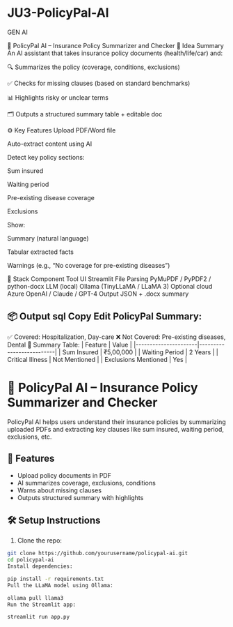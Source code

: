# JU3-PolicyPal-AI
GEN AI

📘 PolicyPal AI – Insurance Policy Summarizer and Checker
🧠 Idea Summary
An AI assistant that takes insurance policy documents (health/life/car) and:

🔍 Summarizes the policy (coverage, conditions, exclusions)

✅ Checks for missing clauses (based on standard benchmarks)

📊 Highlights risky or unclear terms

🗂️ Outputs a structured summary table + editable doc

⚙️ Key Features
Upload PDF/Word file

Auto-extract content using AI

Detect key policy sections:

Sum insured

Waiting period

Pre-existing disease coverage

Exclusions

Show:

Summary (natural language)

Tabular extracted facts

Warnings (e.g., “No coverage for pre-existing diseases”)

🔧 Stack
Component	Tool
UI	Streamlit
File Parsing	PyMuPDF / PyPDF2 / python-docx
LLM (local)	Ollama (TinyLLaMA / LLaMA 3)
Optional cloud	Azure OpenAI / Claude / GPT-4
Output	JSON + .docx summary

📦 Output
sql
Copy
Edit
PolicyPal Summary:
--------------------
✅ Covered: Hospitalization, Day-care
❌ Not Covered: Pre-existing diseases, Dental
📄 Summary Table:
| Feature              | Value                    |
|----------------------|--------------------------|
| Sum Insured          | ₹5,00,000                |
| Waiting Period       | 2 Years                  |
| Critical Illness     | Not Mentioned            |
| Exclusions Mentioned | Yes                      |

# 📘 PolicyPal AI – Insurance Policy Summarizer and Checker

PolicyPal AI helps users understand their insurance policies by summarizing uploaded PDFs and extracting key clauses like sum insured, waiting period, exclusions, etc.

## 🚀 Features

- Upload policy documents in PDF
- AI summarizes coverage, exclusions, conditions
- Warns about missing clauses
- Outputs structured summary with highlights

## 🛠️ Setup Instructions

1. Clone the repo:
```bash
git clone https://github.com/yourusername/policypal-ai.git
cd policypal-ai
Install dependencies:

pip install -r requirements.txt
Pull the LLaMA model using Ollama:

ollama pull llama3
Run the Streamlit app:

streamlit run app.py
